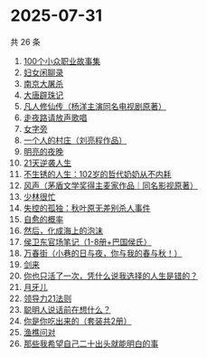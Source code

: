 # 2025-07-31

共 26 条

<!-- BEGIN WEREAD -->
<!-- 最后更新时间 2025-07-31 04:10:17 +0800 -->
1. [100个小众职业故事集](https://weread.qq.com/web/bookDetail/6d832b40813ab9a86g01102d)
1. [妇女闲聊录](https://weread.qq.com/web/bookDetail/1f932b10813ab939dg010603)
1. [南京大屠杀](https://weread.qq.com/web/bookDetail/ed4325105af547ed45154e5)
1. [大唐辟珠记](https://weread.qq.com/web/bookDetail/1d3328e0813aba2a8g01648a)
1. [凡人修仙传（杨洋主演同名电视剧原著）](https://weread.qq.com/web/bookDetail/f8932040571886f89dbe6b5)
1. [走夜路请放声歌唱](https://weread.qq.com/web/bookDetail/57a32a205c75ec57a476e6b)
1. [女字旁](https://weread.qq.com/web/bookDetail/40a329f0813aba298g018638)
1. [一个人的村庄（刘亮程作品）](https://weread.qq.com/web/bookDetail/3d332b4053962d3d3f9f7ce)
1. [明亮的夜晚](https://weread.qq.com/web/bookDetail/2db32930813ab80f9g0165a3)
1. [21天逆袭人生](https://weread.qq.com/web/bookDetail/1db32430813ab7700g019539)
1. [不生锈的人生：102岁的哲代奶奶从不内耗](https://weread.qq.com/web/bookDetail/77232620813aba06dg01442d)
1. [风声（茅盾文学奖得主麦家作品｜同名影视原著）](https://weread.qq.com/web/bookDetail/57332d10720c71dc573aa97)
1. [少林很忙](https://weread.qq.com/web/bookDetail/bbf32b705e1d63bbff7a43a)
1. [失控的孤独：秋叶原无差别杀人事件](https://weread.qq.com/web/bookDetail/f46327f0813aba212g01909b)
1. [自愈的概率](https://weread.qq.com/web/bookDetail/ef932630813ab8297g0123f2)
1. [然后，化成海上的泡沫](https://weread.qq.com/web/bookDetail/1ee32af0813aba290g0178a0)
1. [侯卫东官场笔记（1-8册+巴国侯氏）](https://weread.qq.com/web/bookDetail/0b0328b05c06490b0989939)
1. [万春街（小巷的日与夜，你与我的春与秋！）](https://weread.qq.com/web/bookDetail/22d322c0813aba25dg015534)
1. [剑来](https://weread.qq.com/web/bookDetail/8e5326b07153adcf8e53d42)
1. [你也只活了一次，凭什么说我选择的人生是错的？](https://weread.qq.com/web/bookDetail/4a132d50813aba212g015722)
1. [月牙儿](https://weread.qq.com/web/bookDetail/86b32c00813ab8459g01177f)
1. [领导力21法则](https://weread.qq.com/web/bookDetail/b6032c405c6689b60d17b64)
1. [聪明人说话前在想什么？](https://weread.qq.com/web/bookDetail/f2032800813ab981fg014c38)
1. [你是你吃出来的（套装共2册）](https://weread.qq.com/web/bookDetail/ebd322f072550e0aebd4ff9)
1. [渔樵问对](https://weread.qq.com/web/bookDetail/35832f205c021d3581f6374)
1. [那些我希望自己二十出头就能明白的事](https://weread.qq.com/web/bookDetail/eba32660813aba0edg0190fb)
<!-- END WEREAD -->